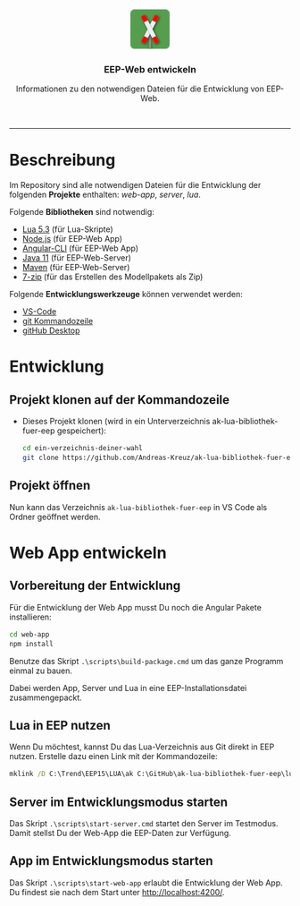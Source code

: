 <p align="center">
  <a href="http://andreas-kreuz.github.io/ak-lua-bibliothek-fuer-eep">
    <img src="../assets/img/eep-web-logo-shadow-72.png" alt="" width=72 height=72>
  </a>
  <h3 align="center">EEP-Web entwickeln</h3>
  <p align="center">
    Informationen zu den notwendigen Dateien für die Entwicklung von EEP-Web.
  </p>
<br>
<hr>

# Beschreibung

Im Repository sind alle notwendigen Dateien für die Entwicklung der folgenden **Projekte** enthalten:
_web-app_, _server_, _lua_.

Folgende **Bibliotheken** sind notwendig:

* [Lua 5.3](http://luabinaries.sourceforge.net/download.html) (für Lua-Skripte)
* [Node.js](https://nodejs.org/en/) (für EEP-Web App)
* [Angular-CLI](https://angular.io/) (für EEP-Web App)
* [Java 11](https://jdk.java.net/11/) (für EEP-Web-Server)
* [Maven](https://maven.apache.org) (für EEP-Web-Server)
* [7-zip](https://www.7-zip.org/) (für das Erstellen des Modellpakets als Zip)

Folgende **Entwicklungswerkzeuge** können verwendet werden:

* [VS-Code](https://code.visualstudio.com/)
* [git Kommandozeile](https://git-scm.com/downloads)
* [gitHub Desktop](https://desktop.github.com/)

# Entwicklung

## Projekt klonen auf der Kommandozeile

* Dieses Projekt klonen (wird in ein Unterverzeichnis ak-lua-bibliothek-fuer-eep gespeichert):

  ```bash
  cd ein-verzeichnis-deiner-wahl
  git clone https://github.com/Andreas-Kreuz/ak-lua-bibliothek-fuer-eep.git
  ```

## Projekt öffnen

Nun kann das Verzeichnis `ak-lua-bibliothek-fuer-eep` in VS Code als Ordner geöffnet werden.

# Web App entwickeln

## Vorbereitung der Entwicklung

Für die Entwicklung der Web App musst Du noch die Angular Pakete installieren:

   ```bash
   cd web-app
   npm install
   ```

Benutze das Skript `.\scripts\build-package.cmd` um das ganze Programm einmal zu bauen.

Dabei werden App, Server und Lua in eine EEP-Installationsdatei zusammengepackt.

## Lua in EEP nutzen

Wenn Du möchtest, kannst Du das Lua-Verzeichnis aus Git direkt in EEP nutzen. Erstelle dazu einen Link mit der Kommandozeile:

```cmd
mklink /D C:\Trend\EEP15\LUA\ak C:\GitHub\ak-lua-bibliothek-fuer-eep\lua\LUA\ak
```

## Server im Entwicklungsmodus starten

Das Skript `.\scripts\start-server.cmd` startet den Server im Testmodus. Damit stellst Du der Web-App die EEP-Daten zur Verfügung.

## App im Entwicklungsmodus starten

Das Skript `.\scripts\start-web-app` erlaubt die Entwicklung der Web App. Du findest sie nach dem Start unter <http://localhost:4200/>.
